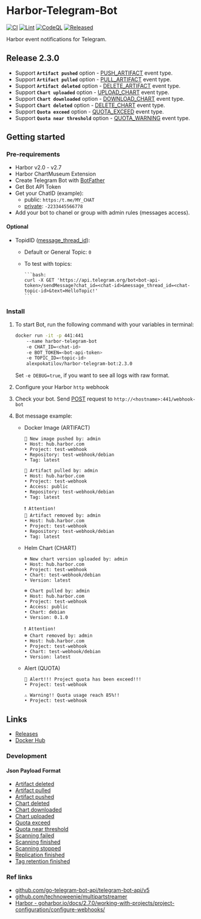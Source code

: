 # Harbor-Telegram-Bot

[![CI](https://github.com/AlexPokatilov/Harbor-Telegram-Bot/actions/workflows/ci.yml/badge.svg)](https://github.com/AlexPokatilov/Harbor-Telegram-Bot/actions/workflows/ci.yml)
[![Lint](https://github.com/AlexPokatilov/Harbor-Telegram-Bot/actions/workflows/golangci-lint.yml/badge.svg)](https://github.com/AlexPokatilov/Harbor-Telegram-Bot/actions/workflows/golangci-lint.yml)
[![CodeQL](https://github.com/AlexPokatilov/Harbor-Telegram-Bot/actions/workflows/github-code-scanning/codeql/badge.svg)](https://github.com/AlexPokatilov/Harbor-Telegram-Bot/actions/workflows/github-code-scanning/codeql)
[![Released](https://github.com/AlexPokatilov/Harbor-Telegram-Bot/actions/workflows/release.yml/badge.svg)](https://github.com/AlexPokatilov/Harbor-Telegram-Bot/actions/workflows/release.yml)

Harbor event notifications for Telegram.

## Release 2.3.0

- Support **`Artifact pushed`** option - [PUSH_ARTIFACT](https://goharbor.io/docs/2.7.0/working-with-projects/project-configuration/configure-webhooks/#:~:text=artifact%20to%20registry-,PUSH_ARTIFACT,-Repository%20namespace%20name) event type.
- Support **`Artifact pulled`** option - [PULL_ARTIFACT](https://goharbor.io/docs/2.7.0/working-with-projects/project-configuration/configure-webhooks/#:~:text=artifact%20from%20registry-,PULL_ARTIFACT,-Repository%20namespace%20name) event type.
- Support **`Artifact deleted`** option - [DELETE_ARTIFACT](https://goharbor.io/docs/2.7.0/working-with-projects/project-configuration/configure-webhooks/#:~:text=artifact%20from%20registry-,DELETE_ARTIFACT,-Repository%20namespace%20name) event type.
- Support **`Chart uploaded`** option - [UPLOAD_CHART](https://goharbor.io/docs/2.7.0/working-with-projects/project-configuration/configure-webhooks/#:~:text=chart%20to%20chartMuseum-,UPLOAD_CHART,-Repository%20name%2C%20chart) event type.
- Support **`Chart downloaded`** option - [DOWNLOAD_CHART](https://goharbor.io/docs/2.7.0/working-with-projects/project-configuration/configure-webhooks/#:~:text=chart%20from%20chartMuseum-,DOWNLOAD_CHART,-Repository%20name%2C%20chart) event type.
- Support **`Chart deleted`** option - [DELETE_CHART](https://goharbor.io/docs/2.7.0/working-with-projects/project-configuration/configure-webhooks/#:~:text=chart%20from%20chartMuseum-,DELETE_CHART,-Repository%20name%2C%20chart) event type.
- Support **`Quota exceed`** option - [QUOTA_EXCEED](https://goharbor.io/docs/2.7.0/working-with-projects/project-configuration/configure-webhooks/#:~:text=Project%20quota%20exceeded-,QUOTA_EXCEED,-Repository%20namespace%20name) event type.
- Support **`Quota near threshold`** option - [QUOTA_WARNING](https://goharbor.io/docs/2.7.0/working-with-projects/project-configuration/configure-webhooks/#:~:text=quota%20near%20threshold-,QUOTA_WARNING,-Repository%20namespace%20name) event type.

## Getting started

### Pre-requirements

- Harbor v2.0 - v2.7
- Harbor ChartMuseum Extension
- Create Telegram Bot with [BotFather](https://core.telegram.org/bots/features#botfather)
- Get Bot API Token
- Get your ChatID (example):
  - public: `https:/t.me/MY_CHAT`
  - [private](https://telegram-bot-sdk.readme.io/reference/getupdates): `-2233445566778`
- Add your bot to chanel or group with admin rules (messages access).

#### Optional

- TopidID ([message_thread_id](https://core.telegram.org/bots/api#message)):

  - Default or General Topic: `0`

  - To test with topics:

        ```bash:
        curl -X GET 'https://api.telegram.org/bot<bot-api-token>/sendMessage?chat_id=<chat-id>&message_thread_id=<chat-topic-id>&text=HelloTopic!'
        ```

### Install

1. To start Bot, run the following command with your variables in terminal:

    ``` bash
    docker run -it -p 441:441
        --name harbor-telegram-bot
        -e CHAT_ID=<chat-id>
        -e BOT_TOKEN=<bot-api-token>
        -e TOPIC_ID=<topic-id>
        alexpokatilov/harbor-telegram-bot:2.3.0
    ```

    Set `-e DEBUG=true`, if you want to see all logs with raw format.

2. Configure your Harbor `http` webhook

3. Check your bot. Send [POST](#json-payload-format) request to `http://<hostname>:441/webhook-bot`
4. Bot message example:

    - Docker Image (ARTIFACT)

        ```text
        🐳 New image pushed by: admin
        • Host: hub.harbor.com
        • Project: test-webhook
        • Repository: test-webhook/debian
        • Tag: latest
        ```

        ```text
        🐳 Artifact pulled by: admin
        • Host: hub.harbor.com
        • Project: test-webhook
        • Access: public
        • Repository: test-webhook/debian
        • Tag: latest
        ```

        ```text
        ❗️ Attention!
        🐳 Artifact removed by: admin
        • Host: hub.harbor.com
        • Project: test-webhook
        • Repository: test-webhook/debian
        • Tag: latest
        ```

    - Helm Chart (CHART)

        ```text
        ☸️ New chart version uploaded by: admin
        • Host: hub.harbor.com
        • Project: test-webhook
        • Chart: test-webhook/debian
        • Version: latest
        ```

        ```text
        ☸️ Chart pulled by: admin
        • Host: hub.harbor.com
        • Project: test-webhook
        • Access: public
        • Chart: debian
        • Version: 0.1.0
        ```

        ```text
        ❗️ Attention!
        ☸️ Chart removed by: admin
        • Host: hub.harbor.com
        • Project: test-webhook
        • Chart: test-webhook/debian
        • Version: latest
        ```

    - Alert (QUOTA)

        ```text
        🚨 Alert!!! Project quota has been exceed!!!
        • Project: test-webhook
        ```

        ```text
        ⚠️ Warning!! Quota usage reach 85%!!
        • Project: test-webhook
        ```

## Links

- [Releases](https://github.com/AlexPokatilov/Harbor-Telegram-Bot/releases)
- [Docker Hub](https://hub.docker.com/r/alexpokatilov/harbor-telegram-bot)

### Development

#### Json Payload Format

- [Artifact deleted](./readme/PayloadFormat/DELETE_ARTIFACT.json)
- [Artifact pulled](./readme/PayloadFormat/PULL_ARTIFACT.json)
- [Artifact pushed](./readme/PayloadFormat/PULL_ARTIFACT.json)
- [Chart deleted](./readme/PayloadFormat/DELETE_CHART.json)
- [Chart downloaded](./readme/PayloadFormat/DOWNLOAD_CHART.json)
- [Chart uploaded](./readme/PayloadFormat/UPLOAD_CHART.json)
- [Quota exceed](./readme/PayloadFormat/QUOTA_EXCEED.json)
- [Quota near threshold](./readme/PayloadFormat/QUOTA_WARNING.json)
- [Scanning failed](./readme/PayloadFormat/SCANNING_FAILED.json)
- [Scanning finished](./readme/PayloadFormat/SCANNING_COMPLETED.json)
- [Scanning stopped](./readme/PayloadFormat/SCANNING_STOPPED.json)
- [Replication finished](./readme/PayloadFormat/REPLICATION.json)
- [Tag retention finished](./readme/PayloadFormat/TAG_RETENTION_FINISHED.json)

### Ref links

- [github.com/go-telegram-bot-api/telegram-bot-api/v5](https://pkg.go.dev/github.com/go-telegram-bot-api/telegram-bot-api/v5@v5.5.1)
- [github.com/technoweenie/multipartstreamer](https://pkg.go.dev/github.com/technoweenie/multipartstreamer@v1.0.1)
- [Harbor - goharbor.io/docs/2.7.0/working-with-projects/project-configuration/configure-webhooks/](https://goharbor.io/docs/2.7.0/working-with-projects/project-configuration/configure-webhooks/)
